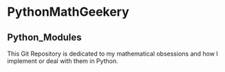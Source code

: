 PythonMathGeekery
=================

Python_Modules
---------------
This Git Repository is dedicated to my mathematical obsessions and how I implement
or deal with them in Python.

